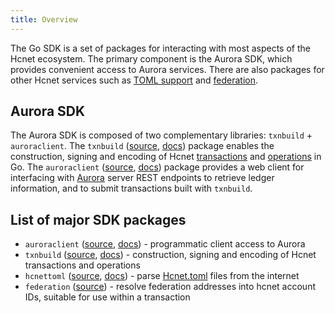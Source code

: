 ```yaml
---
title: Overview
---
```


The Go SDK is a set of packages for interacting with most aspects of the Hcnet ecosystem. The primary component is the Aurora SDK, which provides convenient access to Aurora services. There are also packages for other Hcnet services such as [TOML support](https://github.com/hcnet/hcnet-protocol/blob/master/ecosystem/sep-0001.md) and [federation](https://github.com/hcnet/hcnet-protocol/blob/master/ecosystem/sep-0002.md).

## Aurora SDK

The Aurora SDK is composed of two complementary libraries: `txnbuild` + `auroraclient`.
The `txnbuild` ([source](https://github.com/hcnet/go/tree/master/txnbuild), [docs](https://godoc.org/github.com/hcnet/go/txnbuild)) package enables the construction, signing and encoding of Hcnet [transactions](https://developers.hcnet.org/docs/glossary/transactions/) and [operations](https://developers.hcnet.org/docs/start/list-of-operations/) in Go. The `auroraclient` ([source](https://github.com/hcnet/go/tree/master/clients/auroraclient), [docs](https://godoc.org/github.com/hcnet/go/clients/auroraclient)) package provides a web client for interfacing with [Aurora](https://developers.hcnet.org/docs/start/introduction/) server REST endpoints to retrieve ledger information, and to submit transactions built with `txnbuild`.

## List of major SDK packages

- `auroraclient` ([source](https://github.com/hcnet/go/tree/master/clients/auroraclient), [docs](https://godoc.org/github.com/hcnet/go/clients/auroraclient)) - programmatic client access to Aurora
- `txnbuild` ([source](https://github.com/hcnet/go/tree/master/txnbuild), [docs](https://godoc.org/github.com/hcnet/go/txnbuild)) - construction, signing and encoding of Hcnet transactions and operations
- `hcnettoml` ([source](https://github.com/hcnet/go/tree/master/clients/hcnettoml), [docs](https://godoc.org/github.com/hcnet/go/clients/hcnettoml)) - parse [Hcnet.toml](../../guides/concepts/hcnet-toml.md) files from the internet
- `federation` ([source](https://godoc.org/github.com/hcnet/go/clients/federation)) - resolve federation addresses  into hcnet account IDs, suitable for use within a transaction

